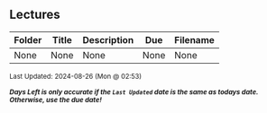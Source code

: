 ## Lectures

| Folder | Title | Description | Due | Filename |
|-----|-----|-----|-----|-----|
| None | None | None | None | None |

<sup>Last Updated: 2024-08-26 (Mon @ 02:53)</sup> 

<sup>***Days Left is only accurate if the `Last Updated` date is the same as todays date. Otherwise, use the due date!***</sup> 